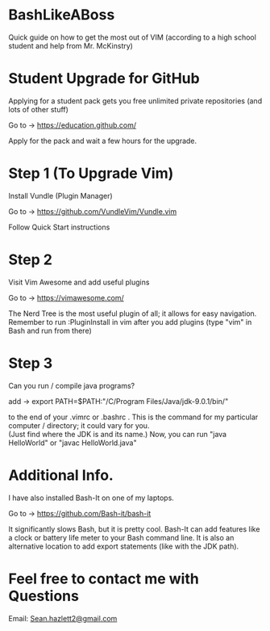 # BashLikeABoss
Quick guide on how to get the most out of VIM (according to a high school student and help from Mr. McKinstry)

# Student Upgrade for GitHub 
Applying for a student pack gets you free unlimited private repositories (and lots of other stuff)

Go to -> https://education.github.com/ 

Apply for the pack and wait a few hours for the upgrade.  

# Step 1 (To Upgrade Vim)
Install Vundle (Plugin Manager)

Go to -> https://github.com/VundleVim/Vundle.vim 

Follow Quick Start instructions

# Step 2 
Visit Vim Awesome and add useful plugins

Go to -> https://vimawesome.com/ 

The Nerd Tree is the most useful plugin of all; it allows for easy navigation.  
Remember to run :PluginInstall in vim after you add plugins (type "vim" in Bash and run from there)

# Step 3 
Can you run / compile java programs? 

add ->    export PATH=$PATH:"/C/Program Files/Java/jdk-9.0.1/bin/"

to the end of your .vimrc or .bashrc . 
This is the command for my particular computer / directory; it could vary for you.  
(Just find where the JDK is and its name.)
Now, you can run "java HelloWorld" or "javac HelloWorld.java"

# Additional Info. 
I have also installed Bash-It on one of my laptops.  

Go to -> https://github.com/Bash-it/bash-it

It significantly slows Bash, but it is pretty cool.
Bash-It can add features like a clock or battery life meter to your Bash command line. 
It is also an alternative location to add export statements (like with the JDK path).

# Feel free to contact me with Questions
Email: Sean.hazlett2@gmail.com 
